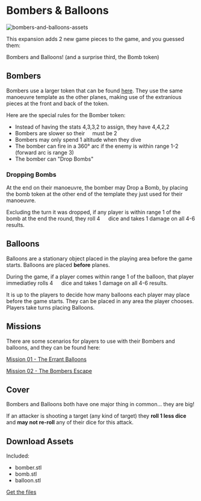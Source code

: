 # Bombers & Balloons

![bombers-and-balloons-assets](https://github.com/wollivan/SquadronLeader/blob/main/images/bombers_and_balloons.png)

This expansion adds 2 new game pieces to the game, and you guessed them:

Bombers and Balloons!
(and a surprise third, the Bomb token)

## Bombers

Bombers use a larger token that can be found <a href="https://github.com/Wollivan/SquadronLeader/tree/main/Expansions/BombersAndBallons/STLs" target="_blank">here</a>. They use the same manoeuvre template as the other planes, making use of the extranious pieces at the front and back of the token.

Here are the special rules for the Bomber token:

- Instead of having the stats 4,3,3,2 to assign, they have 4,4,2,2
- Bombers are slower so their <img class="small-icon" src="https://squadronleader.wollivan.dev/icons/manoeuvrability.svg" width="12" style="display:inline-block"/> must be 2
- Bombers may only spend 1 altitude when they dive
- The bomber can fire in a 360° arc if the enemy is within range 1-2 (forward arc is range 3)
- The bomber can "Drop Bombs"

### Dropping Bombs

At the end on their manoeuvre, the bomber may Drop a Bomb, by placing the bomb token at the other end of the template they just used for their manoeuvre.

Excluding the turn it was dropped, if any player is within range 1 of the bomb at the end the round, they roll 4 <img class="small-icon" src="https://squadronleader.wollivan.dev/icons/attack.svg" width="14" style="display:inline-block"/> dice and takes 1 damage on all 4-6 results.

## Balloons

Balloons are a stationary object placed in the playing area before the game starts. Balloons are placed **before** planes.

During the game, if a player comes within range 1 of the balloon, that player immediatley rolls 4 <img class="small-icon" src="https://squadronleader.wollivan.dev/icons/attack.svg" width="14" style="display:inline-block"/> dice and takes 1 damage on all 4-6 results.

It is up to the players to decide how many balloons each player may place before the game starts. They can be placed in any area the player chooses. Players take turns placing Balloons.

## Missions

There are some scenarios for players to use with their Bombers and balloons, and they can be found here:

<a href="https://squadronleader.wollivan.dev/expansions/bombers-balloons/mission-01.md" class="button">Mission 01 - The Errant Balloons</a>

<a href="https://squadronleader.wollivan.dev/expansions/bombers-balloons/mission-02.md" class="button">Mission 02 - The Bombers Escape</a>

## Cover

Bombers and Balloons both have one major thing in common... they are big!

If an attacker is shooting a target (any kind of target) they **roll 1 less dice** and **may not re-roll** any of their dice for this attack.

## Download Assets

Included:

- bomber.stl
- bomb.stl
- balloon.stl

<a href="https://github.com/Wollivan/SquadronLeader/tree/main/Expansions/Bombers_and_Balloons/STLs" class="button">Get the files</a>
